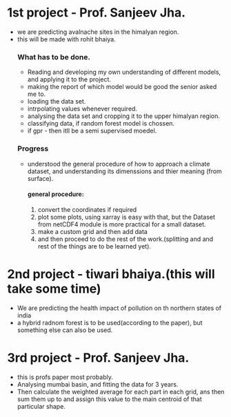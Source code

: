# 1st project - Prof. Sanjeev Jha.
- we are predicting avalnache sites in the himalyan region.
- this will be made with rohit bhaiya.
  ### What has to be done.
  - Reading and developing my own understanding of different models, and applying it to the project.
  - making the report of which model would be good the senior asked me to.
  - loading the data set.
  - intrpolating values whenever required.
  - analysing the data set and cropping it to the upper himalyan region.
  - classifying data, if random forest model is chossen.
  - if gpr - then itll be a semi supervised moedel.
  ### Progress
  - understood the general procedure of how to approach a climate dataset, and understanding its dimenssions and thier meaning (from surface).
    #### general procedure:
    1. convert the coordinates if required
    2. plot some plots, using xarray is easy with that, but the Dataset from netCDF4 module is more practical for a small dataset.
    3. make a custom grid and then add data
    4.  and then proceed to do the rest of the work.(splitting and and rest of the things are to be learned yet).
# 2nd project - tiwari bhaiya.(this will take some time)
- We are predicting the health impact of pollution on th northern states of india
- a hybrid radnom forest is to be used(according to the paper), but something else can also be used.
# 3rd project - Prof. Sanjeev Jha.
- this is profs paper most probably.
- Analysing mumbai basin, and fitting the data for 3 years.
- Then calculate the weighted average for each part in each grid, ans then sum them up to and assign this value to the main centroid of that particular shape.
